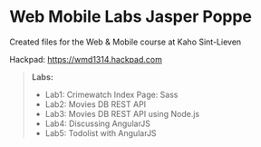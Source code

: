 Web Mobile Labs Jasper Poppe
===============

Created files for the Web &amp; Mobile course at Kaho Sint-Lieven

Hackpad: https://wmd1314.hackpad.com

> **Labs:**
> 
> - Lab1: Crimewatch Index Page: Sass
> - Lab2: Movies DB REST API
> - Lab3: Movies DB REST API using Node.js
> - Lab4: Discussing AngularJS
> - Lab5: Todolist with AngularJS
